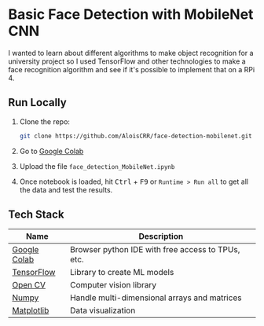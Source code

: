 # Basic Face Detection with MobileNet CNN

I wanted to learn about different algorithms to make object recognition for a university project so I used TensorFlow and other technologies to make a face recognition algorithm and see if it's possible to implement that on a RPi 4.

## Run Locally

1. Clone the repo:

   ```bash
   git clone https://github.com/AloisCRR/face-detection-mobilenet.git
   ```

2. Go to [Google Colab](https://colab.research.google.com/)

3. Upload the file `face_detection_MobileNet.ipynb`

4. Once notebook is loaded, hit <kbd>Ctrl</kbd> + <kbd>F9</kbd> or `Runtime > Run all` to get all the data and test the results.

## Tech Stack

| Name                                               | Description                                       |
| -------------------------------------------------- | ------------------------------------------------- |
| [Google Colab](https://colab.research.google.com/) | Browser python IDE with free access to TPUs, etc. |
| [TensorFlow](https://www.tensorflow.org/learn)     | Library to create ML models                       |
| [Open CV](https://docs.opencv.org/)                | Computer vision library                           |
| [Numpy](https://numpy.org/)                        | Handle multi-dimensional arrays and matrices      |
| [Matplotlib](https://matplotlib.org/)              | Data visualization                                |
